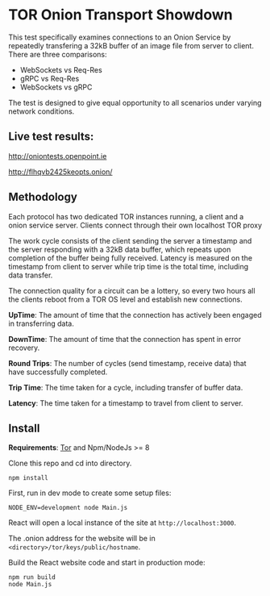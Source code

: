 # TOR Onion Transport Showdown

This test specifically examines connections to an Onion Service by repeatedly transfering a 32kB buffer of an image file from server to client. There are three comparisons:
- WebSockets vs Req-Res
- gRPC vs Req-Res
- WebSockets vs gRPC

The test is designed to give equal opportunity to all scenarios under varying network conditions.

## Live test results:

http://oniontests.openpoint.ie

http://flhqvb2425keopts.onion/

## Methodology

Each protocol has two dedicated TOR instances running, a client and a onion service server. Clients connect through their own localhost TOR proxy

The work cycle consists of the client sending the server a timestamp and the server responding with a 32kB data buffer, which repeats upon completion of the buffer being fully received. Latency is measured on the timestamp from client to server while trip time is the total time, including data transfer.

The connection quality for a circuit can be a lottery, so every two hours all the clients reboot from a TOR OS level and establish new connections.

**UpTime**: The amount of time that the connection has actively been engaged in transferring data.

**DownTime**: The amount of time that the connection has spent in error recovery.

**Round Trips**: The number of cycles (send timestamp, receive data) that have successfully completed.

**Trip Time**: The time taken for a cycle, including transfer of buffer data.

**Latency**: The time taken for a timestamp to travel from client to server.

## Install

**Requirements**: [Tor](https://www.torproject.org/docs/tor-doc-unix.html.en) and Npm/NodeJs >= 8

Clone this repo and cd into directory.
```aidl
npm install
```
First, run in dev mode to create some setup files:
```aidl
NODE_ENV=development node Main.js
```
React will open a local instance of the site at `http://localhost:3000`.

The .onion address for the website will be in `<directory>/tor/keys/public/hostname`.

Build the React website code and start in production mode:
```aidl
npm run build
node Main.js
```